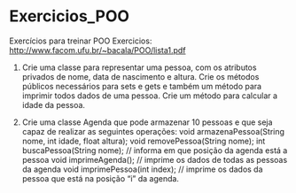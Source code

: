 # Exercicios_POO
Exercícios para treinar POO
Exercicios: http://www.facom.ufu.br/~bacala/POO/lista1.pdf

1. Crie uma classe para representar uma pessoa, com os atributos privados de nome, data de
nascimento e altura. Crie os métodos públicos necessários para sets e gets e também um
método para imprimir todos dados de uma pessoa. Crie um método para calcular a idade
da pessoa.

2. Crie uma classe Agenda que pode armazenar 10 pessoas e que seja capaz de realizar as
seguintes operações:
void armazenaPessoa(String nome, int idade, float altura);
void removePessoa(String nome);
int buscaPessoa(String nome); // informa em que posição da agenda está a pessoa
void imprimeAgenda(); // imprime os dados de todas as pessoas da agenda
void imprimePessoa(int index); // imprime os dados da pessoa que está na posição “i” da
agenda.
